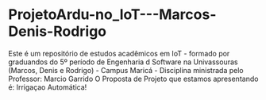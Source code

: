 # ProjetoArdu-no_IoT---Marcos-Denis-Rodrigo
Este é um repositório de estudos acadêmicos em IoT - formado por graduandos do 5º período de Engenharia d Software na Univassouras (Marcos, Denis e Rodrigo) - Campus Maricá - Disciplina ministrada pelo Professor: Marcio Garrido
O Proposta de Projeto que estamos apresentando é: Irrigaçao Automática!
